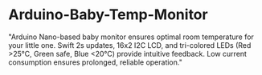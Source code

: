 # Arduino-Baby-Temp-Monitor
"Arduino Nano-based baby monitor ensures optimal room temperature for your little one. Swift 2s updates, 16x2 I2C LCD, and tri-colored LEDs (Red >25°C, Green safe, Blue &lt;20°C) provide intuitive feedback. Low current consumption ensures prolonged, reliable operation."
